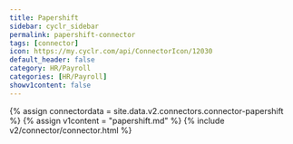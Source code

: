 ```yaml
---
title: Papershift
sidebar: cyclr_sidebar
permalink: papershift-connector
tags: [connector]
icon: https://my.cyclr.com/api/ConnectorIcon/12030
default_header: false
category: HR/Payroll
categories: [HR/Payroll]
showv1content: false
---
```

{% assign connectordata = site.data.v2.connectors.connector-papershift %}
{% assign v1content = "papershift.md" %}
{% include v2/connector/connector.html %}	